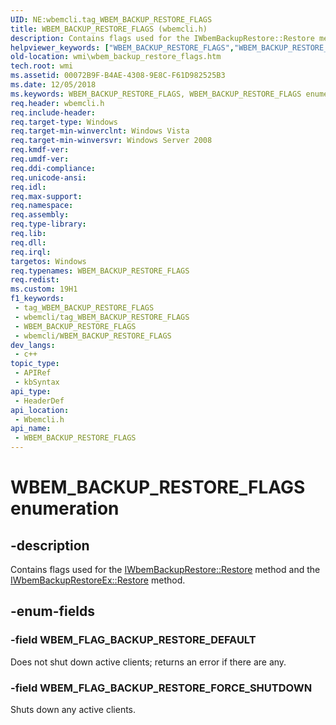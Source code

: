```yaml
---
UID: NE:wbemcli.tag_WBEM_BACKUP_RESTORE_FLAGS
title: WBEM_BACKUP_RESTORE_FLAGS (wbemcli.h)
description: Contains flags used for the IWbemBackupRestore::Restore method and the IWbemBackupRestoreEx::Restore method.
helpviewer_keywords: ["WBEM_BACKUP_RESTORE_FLAGS","WBEM_BACKUP_RESTORE_FLAGS enumeration [Windows Management Instrumentation]","WBEM_FLAG_BACKUP_RESTORE_DEFAULT","WBEM_FLAG_BACKUP_RESTORE_FORCE_SHUTDOWN","wbemcli/WBEM_BACKUP_RESTORE_FLAGS","wbemcli/WBEM_FLAG_BACKUP_RESTORE_DEFAULT","wbemcli/WBEM_FLAG_BACKUP_RESTORE_FORCE_SHUTDOWN","wmi.wbem_backup_restore_flags"]
old-location: wmi\wbem_backup_restore_flags.htm
tech.root: wmi
ms.assetid: 00072B9F-B4AE-4308-9E8C-F61D982525B3
ms.date: 12/05/2018
ms.keywords: WBEM_BACKUP_RESTORE_FLAGS, WBEM_BACKUP_RESTORE_FLAGS enumeration [Windows Management Instrumentation], WBEM_FLAG_BACKUP_RESTORE_DEFAULT, WBEM_FLAG_BACKUP_RESTORE_FORCE_SHUTDOWN, wbemcli/WBEM_BACKUP_RESTORE_FLAGS, wbemcli/WBEM_FLAG_BACKUP_RESTORE_DEFAULT, wbemcli/WBEM_FLAG_BACKUP_RESTORE_FORCE_SHUTDOWN, wmi.wbem_backup_restore_flags
req.header: wbemcli.h
req.include-header: 
req.target-type: Windows
req.target-min-winverclnt: Windows Vista
req.target-min-winversvr: Windows Server 2008
req.kmdf-ver: 
req.umdf-ver: 
req.ddi-compliance: 
req.unicode-ansi: 
req.idl: 
req.max-support: 
req.namespace: 
req.assembly: 
req.type-library: 
req.lib: 
req.dll: 
req.irql: 
targetos: Windows
req.typenames: WBEM_BACKUP_RESTORE_FLAGS
req.redist: 
ms.custom: 19H1
f1_keywords:
 - tag_WBEM_BACKUP_RESTORE_FLAGS
 - wbemcli/tag_WBEM_BACKUP_RESTORE_FLAGS
 - WBEM_BACKUP_RESTORE_FLAGS
 - wbemcli/WBEM_BACKUP_RESTORE_FLAGS
dev_langs:
 - c++
topic_type:
 - APIRef
 - kbSyntax
api_type:
 - HeaderDef
api_location:
 - Wbemcli.h
api_name:
 - WBEM_BACKUP_RESTORE_FLAGS
---
```


# WBEM_BACKUP_RESTORE_FLAGS enumeration


## -description

Contains flags used for the <a href="https://docs.microsoft.com/windows/desktop/api/wbemcli/nf-wbemcli-iwbembackuprestore-restore">IWbemBackupRestore::Restore</a> method and the <a href="https://docs.microsoft.com/previous-versions/windows/desktop/legacy/aa391421(v=vs.85)">IWbemBackupRestoreEx::Restore</a> method.

## -enum-fields

### -field WBEM_FLAG_BACKUP_RESTORE_DEFAULT

Does not shut down active clients; returns an error if there are any.

### -field WBEM_FLAG_BACKUP_RESTORE_FORCE_SHUTDOWN

Shuts down any active clients.

